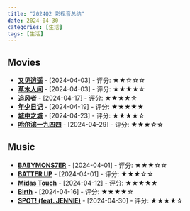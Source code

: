 ```yaml
---
title: "2024Q2 影视音总结"
date: 2024-04-30
categories: [生活]
tags: [生活]
---
```


## Movies
- [**又见逍遥**](http://movie.douban.com/subject/35314844/) - [2024-04-03] - 评分: ★★☆☆☆
- [**草木人间**](http://movie.douban.com/subject/35240117/) - [2024-04-03] - 评分: ★★★★☆
- [**追风者**](http://movie.douban.com/subject/36206860/) - [2024-04-17] - 评分: ★★★★☆
- [**年少日记**](http://movie.douban.com/subject/34940879/) - [2024-04-19] - 评分: ★★★★★
- [**城中之城**](http://movie.douban.com/subject/35209732/) - [2024-04-23] - 评分: ★★★★☆
- [**哈尔滨一九四四**](http://movie.douban.com/subject/35391108/) - [2024-04-29] - 评分: ★★★☆☆

## Music
- [**BABYMONS7ER**](https://music.douban.com/subject/36790736/) - [2024-04-01] - 评分: ★★★☆☆
- [**BATTER UP**](https://music.douban.com/subject/36650982/) - [2024-04-01] - 评分: ★★★☆☆
- [**Midas Touch**](https://music.douban.com/subject/36813462/) - [2024-04-12] - 评分: ★★★★★
- [**Birth**](https://music.douban.com/subject/36795530/) - [2024-04-16] - 评分: ★★★★☆
- [**SPOT! (feat. JENNIE)**](https://music.douban.com/subject/36859497/) - [2024-04-30] - 评分: ★★★★☆

